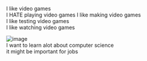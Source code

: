  I like video games  
 I HATE playing video games
 I like making video games  
 I like testing video games  
I like watching video games 

![image](https://user-images.githubusercontent.com/111456888/185217276-e43e895b-ad41-4c5d-96f7-8f55dc3d1345.png)  
I want to learn alot about computer science  
it might be important for jobs
